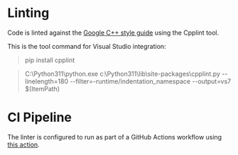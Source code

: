 
# Linting

Code is linted against the [Google C++ style guide](https://google.github.io/styleguide/cppguide.html) using the Cpplint tool.

This is the tool command for Visual Studio integration:

> pip install cpplint

>  C:\Python311\python.exe c:\Python311\lib\site-packages\cpplint.py --linelength=180 --filter=-runtime/indentation_namespace --output=vs7 $(ItemPath)


# CI Pipeline

The linter is configured to run as part of a GitHub Actions workflow using [this action](https://github.com/cpplint/GitHub-Action-for-cpplint).
